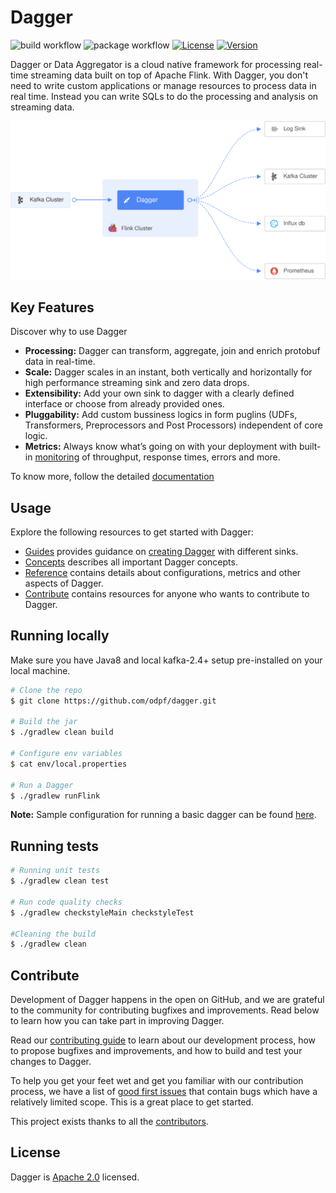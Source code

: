 # Dagger
![build workflow](https://github.com/odpf/dagger/actions/workflows/build.yml/badge.svg)
![package workflow](https://github.com/odpf/dagger/actions/workflows/package.yml/badge.svg)
[![License](https://img.shields.io/badge/License-Apache%202.0-blue.svg?logo=apache)](LICENSE)
[![Version](https://img.shields.io/github/v/release/odpf/dagger?logo=semantic-release)](Version)

Dagger or Data Aggregator is a cloud native framework for processing real-time streaming data built on top of Apache Flink. With Dagger, you don't need to write custom applications or manage resources to process data in real time.
Instead you can write SQLs to do the processing and analysis on streaming data.

<p align="center"><img src="./docs/assets/overview.svg" /></p>

## Key Features
Discover why to use Dagger

* **Processing:** Dagger can transform, aggregate, join and enrich protobuf data in real-time.
* **Scale:** Dagger scales in an instant, both vertically and horizontally for high performance streaming sink and zero data drops.
* **Extensibility:** Add your own sink to dagger with a clearly defined interface or choose from already provided ones.
* **Pluggability:** Add custom bussiness logics in form puglins \(UDFs, Transformers, Preprocessors and Post Processors\) independent of core logic. 
* **Metrics:** Always know what’s going on with your deployment with built-in [monitoring](./docs/assets/dagger-grafana-dashboard.json) of throughput, response times, errors and more.

To know more, follow the detailed [documentation](docs)

## Usage

Explore the following resources to get started with Dagger:

* [Guides](docs/guides) provides guidance on [creating Dagger](docs/guides/overview.md) with different sinks.
* [Concepts](docs/concepts) describes all important Dagger concepts.
* [Reference](docs/reference) contains details about configurations, metrics and other aspects of Dagger.
* [Contribute](docs/contribute/contribution.md) contains resources for anyone who wants to contribute to Dagger.

## Running locally
Make sure you have Java8 and local kafka-2.4+ setup pre-installed on your local machine.
```sh
# Clone the repo
$ git clone https://github.com/odpf/dagger.git  

# Build the jar
$ ./gradlew clean build 

# Configure env variables
$ cat env/local.properties

# Run a Dagger
$ ./gradlew runFlink
```
**Note:** Sample configuration for running a basic dagger can be found [here](/docs/reference/configuration.md).

## Running tests 
```sh
# Running unit tests
$ ./gradlew clean test

# Run code quality checks
$ ./gradlew checkstyleMain checkstyleTest

#Cleaning the build
$ ./gradlew clean
```

## Contribute

Development of Dagger happens in the open on GitHub, and we are grateful to the community for contributing bugfixes and improvements. Read below to learn how you can take part in improving Dagger.

Read our [contributing guide](docs/contribute/contribution.md) to learn about our development process, how to propose bugfixes and improvements, and how to build and test your changes to Dagger.

To help you get your feet wet and get you familiar with our contribution process, we have a list of [good first issues](https://github.com/odpf/dagger/labels/good%20first%20issue) that contain bugs which have a relatively limited scope. This is a great place to get started.

This project exists thanks to all the [contributors](https://github.com/odpf/dagger/graphs/contributors).

## License
Dagger is [Apache 2.0](LICENSE) licensed.